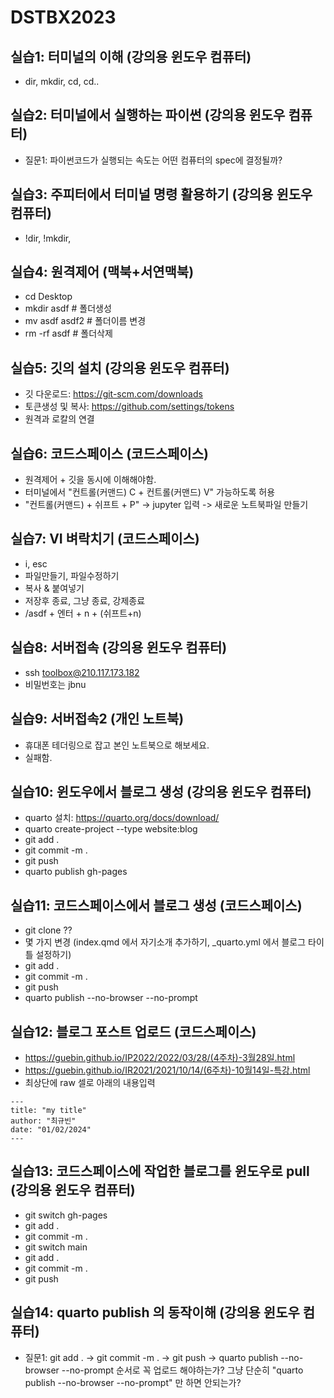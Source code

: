 # DSTBX2023

## 실습1: 터미널의 이해 (강의용 윈도우 컴퓨터) 

- dir, mkdir, cd, cd.. 

## 실습2: 터미널에서 실행하는 파이썬 (강의용 윈도우 컴퓨터)

- 질문1: 파이썬코드가 실행되는 속도는 어떤 컴퓨터의 spec에 결정될까? 

## 실습3: 주피터에서 터미널 명령 활용하기 (강의용 윈도우 컴퓨터)

- !dir, !mkdir,

## 실습4: 원격제어 (맥북+서연맥북)

- cd Desktop
- mkdir asdf # 폴더생성
- mv asdf asdf2 # 폴더이름 변경
- rm -rf asdf # 폴더삭제

## 실습5: 깃의 설치 (강의용 윈도우 컴퓨터) 

- 깃 다운로드: <https://git-scm.com/downloads>
- 토큰생성 및 복사: <https://github.com/settings/tokens>
- 원격과 로칼의 연결 

## 실습6: 코드스페이스 (코드스페이스)

- 원격제어 + 깃을 동시에 이해해야함.
- 터미널에서 "컨트롤(커맨드) C + 컨트롤(커맨드) V" 가능하도록 허용
- "컨트롤(커맨드) + 쉬프트 + P" -> jupyter 입력 -> 새로운 노트북파일 만들기

## 실습7: VI 벼락치기 (코드스페이스)

- i, esc
- 파일만들기, 파일수정하기
- 복사 & 붙여넣기
- 저장후 종료, 그냥 종료, 강제종료
- /asdf + 엔터 + n + (쉬프트+n)

## 실습8: 서버접속 (강의용 윈도우 컴퓨터)

- ssh toolbox@210.117.173.182
- 비밀번호는 jbnu

## 실습9: 서버접속2 (개인 노트북)

- 휴대폰 테더링으로 잡고 본인 노트북으로 해보세요.
- 실패함. 

## 실습10: 윈도우에서 블로그 생성 (강의용 윈도우 컴퓨터)

- quarto 설치: <https://quarto.org/docs/download/>
- quarto create-project --type website:blog
- git add .
- git commit -m .
- git push
- quarto publish gh-pages

## 실습11: 코드스페이스에서 블로그 생성 (코드스페이스) 

- git clone ??
- 몇 가지 변경 (index.qmd 에서 자기소개 추가하기, _quarto.yml 에서 블로그 타이틀 설정하기)
- git add .
- git commit -m .
- git push
- quarto publish --no-browser --no-prompt 

## 실습12: 블로그 포스트 업로드 (코드스페이스)

- <https://guebin.github.io/IP2022/2022/03/28/(4주차)-3월28일.html>
- <https://guebin.github.io/IR2021/2021/10/14/(6주차)-10월14일-특강.html>
- 최상단에 raw 셀로 아래의 내용입력

```
---
title: "my title"
author: "최규빈"
date: "01/02/2024"
---
```

## 실습13: 코드스페이스에 작업한 블로그를 윈도우로 pull (강의용 윈도우 컴퓨터) 

- git switch gh-pages
- git add .
- git commit -m .
- git switch main
- git add .
- git commit -m .
- git push

## 실습14: quarto publish 의 동작이해 (강의용 윈도우 컴퓨터)

- 질문1: git add . -> git commit -m . -> git push -> quarto publish --no-browser --no-prompt 순서로 꼭 업로드 해야하는가? 그냥 단순히 "quarto publish --no-browser --no-prompt" 만 하면 안되는가? 

